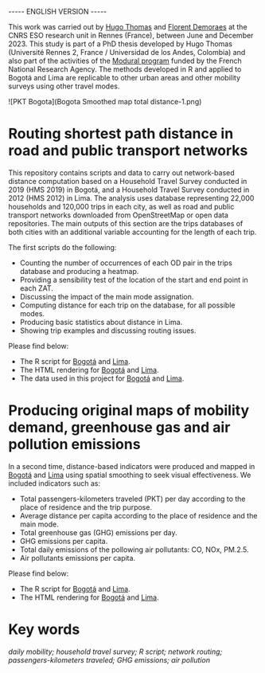 ----- ENGLISH VERSION -----

This work was carried out by [Hugo Thomas](https://perso.univ-rennes2.fr/hugo.thomas) and [Florent Demoraes](https://perso.univ-rennes2.fr/florent.demoraes) at the CNRS ESO research unit in Rennes (France), between June and December 2023. This study is part of a PhD thesis developed by Hugo Thomas (Université Rennes 2, France / Universidad de los Andes, Colombia) and also part of the activities of the [Modural program](https://modural.hypotheses.org/le-projet) funded by the French National Research Agency. The methods developed in R and applied to Bogotá and Lima are replicable to other urban areas and other mobility surveys using other travel modes.

![PKT Bogota](Bogota Smoothed map total distance-1.png) 

# Routing shortest path distance in road and public transport networks

This repository contains scripts and data to carry out network-based distance computation based on a Household Travel Survey conducted in 2019 (HMS 2019) in Bogotá, and a Household Travel Survey conducted in 2012 (HMS 2012) in Lima. The analysis uses database representing 22,000 households and 120,000 trips in each city, as well as road and public transport networks downloaded from OpenStreetMap or open data repositories. The main outputs of this section are the trips databases of both cities with an additional variable accounting for the length of  each trip. 

The first scripts do the following:

* Counting the number of occurrences of each OD pair in the trips database and producing a heatmap.
* Providing a sensibility test of the location of the start and end point in each ZAT.
* Discussing the impact of the main mode assignation.
* Computing distance for each trip on the database, for all possible modes.
* Producing basic statistics about distance in Lima.
* Showing trip examples and discussing routing issues.

Please find below:

* The R script for [Bogotá](Bogota_Routing_Distance_4.Rmd) and [Lima](Lima_Routing_Distance_v2.Rmd).
* The HTML rendering for [Bogotá](Bogota_Routing_Distance_4.html) and [Lima](Lima_Routing_Distance_v2.html).
* The data used in this project for [Bogotá](https://bit.ly/42mtehp) and [Lima](https://bit.ly/3Ou7fzh).

# Producing original maps of mobility demand, greenhouse gas and air pollution emissions

In a second time, distance-based indicators were produced and mapped in [Bogotá](Bogota_Distance_Mapping_EN.Rmd) and [Lima](Lima_Distance_Mapping_EN.Rmd) using spatial smoothing to seek visual effectiveness. We included indicators such as:

* Total passengers-kilometers traveled (PKT) per day according to the place of residence and the trip purpose.
* Average distance per capita according to the place of residence and the main mode.
* Total greenhouse gas (GHG) emissions per day.
* GHG emissions per capita.
* Total daily emissions of the pollowing air pollutants: CO, NOx, PM.2.5.
* Air pollutants emissions per capita.

 Please find below:
* The R script for [Bogotá](Bogota_Distance_Mapping_EN.Rmd) and [Lima](Lima_Distance_Mapping_EN.Rmd).
* The HTML rendering for [Bogotá](Bogota_Distance_Mapping_EN.html) and [Lima](Lima_Distance_Mapping_EN.html).


  
# Key words

_daily mobility; household travel survey; R script; network routing; passengers-kilometers traveled; GHG emissions; air pollution_

